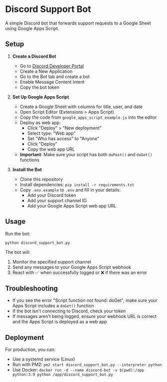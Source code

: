 # Discord Support Bot

A simple Discord bot that forwards support requests to a Google Sheet using Google Apps Script.

## Setup

1. **Create a Discord Bot**
   - Go to [Discord Developer Portal](https://discord.com/developers/applications)
   - Create a New Application
   - Go to the Bot tab and create a bot
   - Enable Message Content Intent
   - Copy the bot token

2. **Set Up Google Apps Script**
   - Create a Google Sheet with columns for title, user, and date
   - Open Script Editor (Extensions > Apps Script)
   - Copy the code from `google_apps_script_example.js` into the editor
   - Deploy as web app:
     - Click "Deploy" > "New deployment"
     - Select type: "Web app"
     - Set "Who has access" to "Anyone"
     - Click "Deploy"
     - Copy the web app URL
   - **Important**: Make sure your script has both `doPost()` and `doGet()` functions

3. **Install the Bot**
   - Clone this repository
   - Install dependencies: `pip install -r requirements.txt`
   - Copy `.env.example` to `.env` and fill in your details:
     - Add your Discord token
     - Add your support channel ID
     - Add your Google Apps Script web app URL

## Usage

Run the bot:
```
python discord_support_bot.py
```

The bot will:
1. Monitor the specified support channel
2. Send any messages to your Google Apps Script webhook
3. React with ✅ when successfully logged or ❌ if there was an error

## Troubleshooting

- If you see the error "Script function not found: doGet", make sure your Apps Script includes a `doGet()` function
- If the bot isn't connecting to Discord, check your token
- If messages aren't being logged, ensure your webhook URL is correct and the Apps Script is deployed as a web app

## Deployment

For production, you can:
- Use a systemd service (Linux)
- Run with PM2: `pm2 start discord_support_bot.py --interpreter python`
- Use Docker: `docker run -d --name discord-bot -v $(pwd):/app python:3.9 python /app/discord_support_bot.py` 